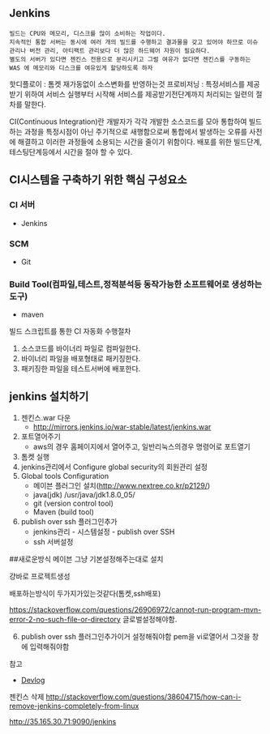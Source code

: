 ## Jenkins

```
빌드는 CPU와 메모리, 디스크를 많이 소비하는 작업이다.
지속적인 통합 서버는 동시에 여러 개의 빌드를 수행하고 결과물을 갖고 있어야 하므로 이슈 관리나 버전 관리, 아티팩트 관리보다 더 많은 하드웨어 자원이 필요하다.
별도의 서버가 있다면 젠킨스 전용으로 분리시키고 그럴 여유가 없다면 젠킨스를 구동하는 WAS 에 메모리와 디스크를 여유있게 할당하도록 하자
```

핫디플로이 : 톰켓 재가동없이 소스변화를 반영하는것
프로비저닝 : 특정서비스를 제공받기 위하여 서비스 실행부터 시작해 서비스를 제공받기전단계까지 처리되는 일련의 절차를 말한다.

CI(Continuous Integration)란
개발자가 각각 개발한 소스코드를 모아 통합하여 빌드하는 과정을 특정시점이 아닌 주기적으로 새행함으로써 통합에서 발생하는 오류를 사전에 해결하고 이러한 과정들에 소용되는 시간을 줄이기 위함이다. 배포를 위한 빌드단계,테스팅단계등에서 시간을 절야 할 수 있다.


## CI시스템을 구축하기 위한 핵심 구성요소
### CI 서버
* Jenkins
### SCM
* Git
### Build Tool(컴파일,테스트,정적분석등 동작가능한 소프트웨어로 생성하는 도구)
* maven

빌드 스크립트를 통한 CI 자동화 수행절차
1. 소스코드를 바이너리 파일로 컴파일한다.
2. 바이너리 파일을 배포형태로 패키징한다.
3. 패키징한 파일을 테스트서버에 배포한다.

## jenkins 설치하기
1. 젠킨스.war 다운
    * http://mirrors.jenkins.io/war-stable/latest/jenkins.war
2. 포트열어주기
    * aws의 경우 홈페이지에서 열어주고, 일반리눅스의경우 명령어로 포트열기
3. 톰켓 실행
4. jenkins관리에서 Configure global security의 회원관리 설정
5. Global tools Configuration
    * 메이븐 플러그인 설치(http://www.nextree.co.kr/p2129/)
    * java(jdk)  /usr/java/jdk1.8.0_05/
    * git (version control tool)
    * Maven (build tool)
6. publish over ssh 플러그인추가
    * jenkins관리 - 시스템설정 - publish over SSH
    * ssh 서버설정



##새로운방식
메이븐 그냥 기본설정해주는대로 설치

걍바로 프로젝트생성

배포하는방식이 두가지가있는것같다(톰켓,ssh배포)


https://stackoverflow.com/questions/26906972/cannot-run-program-mvn-error-2-no-such-file-or-directory
글로벌설정해야함.

6. publish over ssh 플러그인추가이거 설정해줘야함
pem을 vi로열어서 그것을 창에 입력해줘야함


참고
* [Devlog](http://asfirstalways.tistory.com/303)


젠킨스 삭제
http://stackoverflow.com/questions/38604715/how-can-i-remove-jenkins-completely-from-linux

http://35.165.30.71:9090/jenkins
